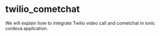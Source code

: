 # twilio_cometchat
We will explain how to integrate Twilio video call and cometchat in ionic cordova application.
